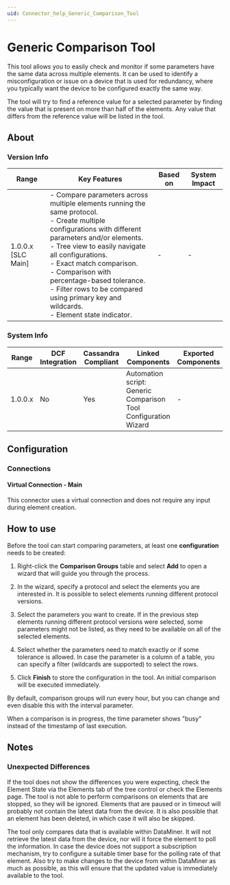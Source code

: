 ```yaml
---
uid: Connector_help_Generic_Comparison_Tool
---
```


# Generic Comparison Tool

This tool allows you to easily check and monitor if some parameters have the same data across multiple elements. It can be used to identify a misconfiguration or issue on a device that is used for redundancy, where you typically want the device to be configured exactly the same way.

The tool will try to find a reference value for a selected parameter by finding the value that is present on more than half of the elements. Any value that differs from the reference value will be listed in the tool.

## About

### Version Info

| Range | Key Features | Based on | System Impact |
|--|--|--|--|
| 1.0.0.x [SLC Main] | - Compare parameters across multiple elements running the same protocol. <br>- Create multiple configurations with different parameters and/or elements. <br>- Tree view to easily navigate all configurations. <br>- Exact match comparison. <br>- Comparison with percentage-based tolerance. <br>- Filter rows to be compared using primary key and wildcards. <br>- Element state indicator. | - | - |

### System Info

| Range | DCF Integration | Cassandra Compliant | Linked Components | Exported Components |
|--|--|--|--|--|
| 1.0.0.x | No | Yes | Automation script: Generic Comparison Tool Configuration Wizard | - |

## Configuration

### Connections

#### Virtual Connection - Main

This connector uses a virtual connection and does not require any input during element creation.

## How to use

Before the tool can start comparing parameters, at least one **configuration** needs to be created:

1. Right-click the **Comparison Groups** table and select **Add** to open a wizard that will guide you through the process.

1. In the wizard, specify a protocol and select the elements you are interested in. It is possible to select elements running different protocol versions.

1. Select the parameters you want to create. If in the previous step elements running different protocol versions were selected, some parameters might not be listed, as they need to be available on all of the selected elements.

1. Select whether the parameters need to match exactly or if some tolerance is allowed. In case the parameter is a column of a table, you can specify a filter (wildcards are supported) to select the rows.

1. Click **Finish** to store the configuration in the tool. An initial comparison will be executed immediately.

By default, comparison groups will run every hour, but you can change and even disable this with the interval parameter.

When a comparison is in progress, the time parameter shows "busy" instead of the timestamp of last execution.

## Notes

### Unexpected Differences

If the tool does not show the differences you were expecting, check the Element State via the Elements tab of the tree control or check the Elements page. The tool is not able to perform comparisons on elements that are stopped, so they will be ignored. Elements that are paused or in timeout will probably not contain the latest data from the device. It is also possible that an element has been deleted, in which case it will also be skipped.

The tool only compares data that is available within DataMiner. It will not retrieve the latest data from the device, nor will it force the element to poll the information. In case the device does not support a subscription mechanism, try to configure a suitable timer base for the polling rate of that element. Also try to make changes to the device from within DataMiner as much as possible, as this will ensure that the updated value is immediately available to the tool.
